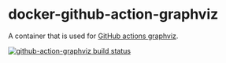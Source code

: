 # docker-github-action-graphviz

A container that is used for [GitHub actions graphviz](https://github.com/marketplace/actions/graphviz-action).

[![github-action-graphviz build status](https://img.shields.io/docker/cloud/build/robertdebock/github-action-graphviz.svg)](https://hub.docker.com/repository/docker/robertdebock/github-action-graphviz)
